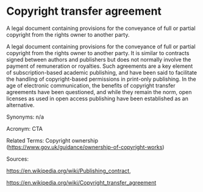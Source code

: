 # Copyright transfer agreement

A legal document containing provisions for the conveyance of full or partial copyright from the rights owner to another party.

A legal document containing provisions for the conveyance of full or partial copyright from the rights owner to another party. It is similar to contracts signed between authors and publishers but does not normally involve the payment of remuneration or royalties. Such agreements are a key element of subscription-based academic publishing, and have been said to facilitate the handling of copyright-based permissions in print-only publishing. In the age of electronic communication, the benefits of copyright transfer agreements have been questioned, and while they remain the norm, open licenses as used in open access publishing have been established as an alternative.

Synonyms: n/a

Acronym: CTA

Related Terms: Copyright ownership (https://www.gov.uk/guidance/ownership-of-copyright-works)

Sources:

https://en.wikipedia.org/wiki/Publishing_contract,

https://en.wikipedia.org/wiki/Copyright_transfer_agreement